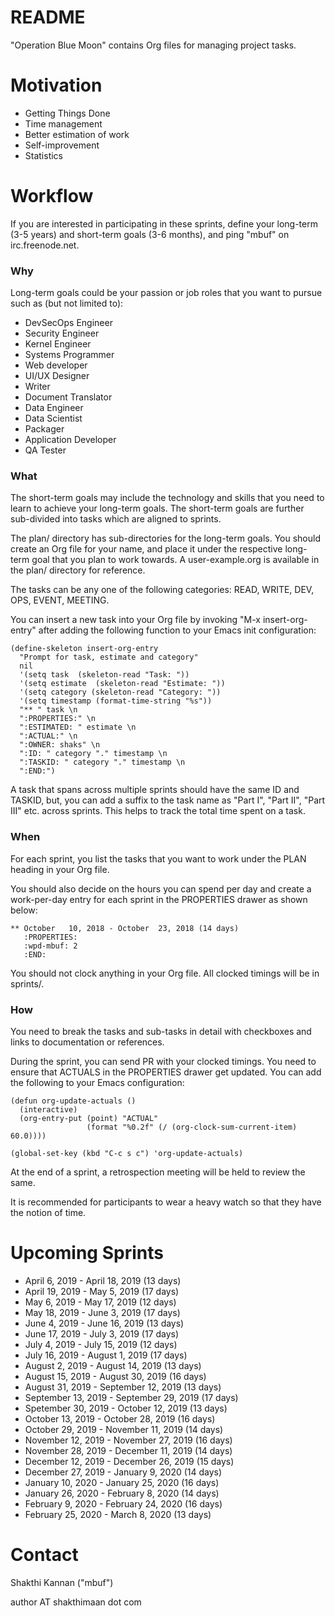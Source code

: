 README
======

"Operation Blue Moon" contains Org files for managing project tasks.

Motivation
==========

* Getting Things Done
* Time management
* Better estimation of work
* Self-improvement
* Statistics

Workflow
========

If you are interested in participating in these sprints, define your
long-term (3-5 years) and short-term goals (3-6 months), and ping
"mbuf" on irc.freenode.net.

### Why

Long-term goals could be your passion or job roles that you want to
pursue such as (but not limited to):

* DevSecOps Engineer
* Security Engineer
* Kernel Engineer
* Systems Programmer
* Web developer
* UI/UX Designer
* Writer
* Document Translator
* Data Engineer
* Data Scientist
* Packager
* Application Developer
* QA Tester

### What

The short-term goals may include the technology and skills that you
need to learn to achieve your long-term goals. The short-term goals are
further sub-divided into tasks which are aligned to sprints.

The plan/ directory has sub-directories for the long-term goals. You
should create an Org file for your name, and place it under the
respective long-term goal that you plan to work towards. A
user-example.org is available in the plan/ directory for reference.

The tasks can be any one of the following categories: READ, WRITE,
DEV, OPS, EVENT, MEETING.

You can insert a new task into your Org file by invoking "M-x
insert-org-entry" after adding the following function to your Emacs
init configuration:

    (define-skeleton insert-org-entry
      "Prompt for task, estimate and category"
      nil
      '(setq task  (skeleton-read "Task: "))
      '(setq estimate  (skeleton-read "Estimate: "))
      '(setq category (skeleton-read "Category: "))
      '(setq timestamp (format-time-string "%s"))
      "** " task \n
      ":PROPERTIES:" \n
      ":ESTIMATED: " estimate \n
      ":ACTUAL:" \n
      ":OWNER: shaks" \n
      ":ID: " category "." timestamp \n
      ":TASKID: " category "." timestamp \n
      ":END:")

A task that spans across multiple sprints should have the same ID and
TASKID, but, you can add a suffix to the task name as "Part I", "Part
II", "Part III" etc. across sprints. This helps to track the total
time spent on a task.

### When

For each sprint, you list the tasks that you want to work under the
PLAN heading in your Org file.

You should also decide on the hours you can spend per day and create a
work-per-day entry for each sprint in the PROPERTIES drawer as shown
below:

    ** October   10, 2018 - October  23, 2018 (14 days)
       :PROPERTIES:
       :wpd-mbuf: 2
       :END:

You should not clock anything in your Org file. All clocked timings
will be in sprints/.

### How

You need to break the tasks and sub-tasks in detail with checkboxes
and links to documentation or references.

During the sprint, you can send PR with your clocked timings. You need
to ensure that ACTUALS in the PROPERTIES drawer get updated. You can
add the following to your Emacs configuration:

    (defun org-update-actuals ()
      (interactive)
      (org-entry-put (point) "ACTUAL"
                     (format "%0.2f" (/ (org-clock-sum-current-item) 60.0))))

    (global-set-key (kbd "C-c s c") 'org-update-actuals)

At the end of a sprint, a retrospection meeting will be held to review
the same.

It is recommended for participants to wear a heavy watch so that they
have the notion of time.

Upcoming Sprints
================

* April      6, 2019 - April     18, 2019 (13 days)
* April     19, 2019 - May        5, 2019 (17 days)
* May        6, 2019 - May       17, 2019 (12 days)
* May       18, 2019 - June       3, 2019 (17 days)
* June       4, 2019 - June      16, 2019 (13 days)
* June      17, 2019 - July       3, 2019 (17 days)
* July       4, 2019 - July      15, 2019 (12 days)
* July      16, 2019 - August     1, 2019 (17 days)
* August     2, 2019 - August    14, 2019 (13 days)
* August    15, 2019 - August    30, 2019 (16 days)
* August    31, 2019 - September 12, 2019 (13 days)
* September 13, 2019 - September 29, 2019 (17 days)
* Spetember 30, 2019 - October   12, 2019 (13 days)
* October   13, 2019 - October   28, 2019 (16 days)
* October   29, 2019 - November  11, 2019 (14 days)
* November  12, 2019 - November  27, 2019 (16 days)
* November  28, 2019 - December  11, 2019 (14 days)
* December  12, 2019 - December  26, 2019 (15 days)
* December  27, 2019 - January    9, 2020 (14 days)
* January   10, 2020 - January   25, 2020 (16 days)
* January   26, 2020 - February   8, 2020 (14 days)
* February   9, 2020 - February  24, 2020 (16 days)
* February  25, 2020 - March      8, 2020 (13 days)

Contact
=======

Shakthi Kannan ("mbuf")

author AT shakthimaan dot com
